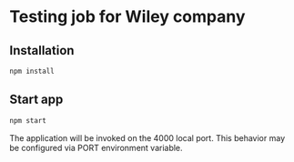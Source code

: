 # Testing job for Wiley company

## Installation

```bash
npm install
```

## Start app

```bash
npm start
```

The application will be invoked on the 4000 local port. This behavior may be configured via PORT environment variable.